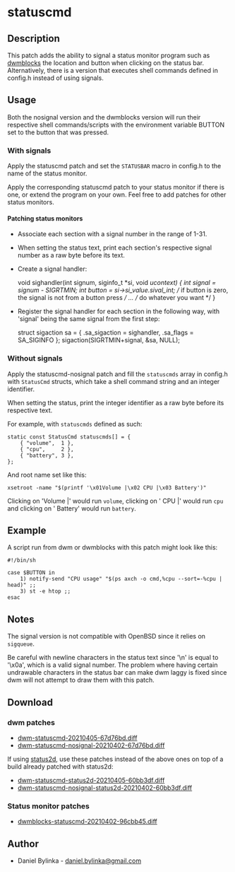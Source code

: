 statuscmd
=========

Description
-----------
This patch adds the ability to signal a status monitor program such as
[dwmblocks](https://github.com/torrinfail/dwmblocks) the location and button
when clicking on the status bar. Alternatively, there is a version that
executes shell commands defined in config.h instead of using signals.

Usage
-----
Both the nosignal version and the dwmblocks version will run their respective
shell commands/scripts with the environment variable BUTTON set to the button
that was pressed.

### With signals
Apply the statuscmd patch and set the `STATUSBAR` macro in config.h
to the name of the status monitor.

Apply the corresponding statuscmd patch to your status monitor if there is
one, or extend the program on your own. Feel free to add patches for other
status monitors.

#### Patching status monitors
* Associate each section with a signal number in the range of 1-31.
* When setting the status text, print each section's respective signal number
  as a raw byte before its text.
* Create a signal handler:

	void sighandler(int signum, siginfo_t *si, void *ucontext)
	{
		int signal = signum - SIGRTMIN;
		int button = si->si_value.sival_int; /* if button is zero, the signal is not from a button press */
		... /* do whatever you want */
	}

* Register the signal handler for each section in the following way, with
  'signal' being the same signal from the first step:

	struct sigaction sa = { .sa_sigaction = sighandler, .sa_flags = SA_SIGINFO };
	sigaction(SIGRTMIN+signal, &sa, NULL);

### Without signals
Apply the statuscmd-nosignal patch and fill the `statuscmds` array in config.h
with `StatusCmd` structs, which take a shell command string and an integer
identifier.

When setting the status, print the integer identifier as a raw byte before its
respective text.

For example, with `statuscmds` defined as such:

	static const StatusCmd statuscmds[] = {
		{ "volume",  1 },
		{ "cpu",     2 },
		{ "battery", 3 },
	};

And root name set like this:

	xsetroot -name "$(printf '\x01Volume |\x02 CPU |\x03 Battery')"

Clicking on 'Volume |' would run `volume`, clicking on ' CPU |'
would run `cpu` and clicking on ' Battery' would run `battery`.

Example
-------
A script run from dwm or dwmblocks with this patch might look like this:

	#!/bin/sh

	case $BUTTON in
		1) notify-send "CPU usage" "$(ps axch -o cmd,%cpu --sort=-%cpu | head)" ;;
		3) st -e htop ;;
	esac

Notes
-----
The signal version is not compatible with OpenBSD since it relies on `sigqueue`.

Be careful with newline characters in the status text since '\n' is equal to
'\x0a', which is a valid signal number. The problem where having certain
undrawable characters in the status bar can make dwm laggy is fixed since dwm
will not attempt to draw them with this patch.

Download
--------
### dwm patches
* [dwm-statuscmd-20210405-67d76bd.diff](dwm-statuscmd-20210405-67d76bd.diff)
* [dwm-statuscmd-nosignal-20210402-67d76bd.diff](dwm-statuscmd-nosignal-20210402-67d76bd.diff)

If using [status2d](https://dwm.suckless.org/patches/status2d/), use these patches instead of the
above ones on top of a build already patched with status2d:

* [dwm-statuscmd-status2d-20210405-60bb3df.diff](dwm-statuscmd-status2d-20210405-60bb3df.diff)
* [dwm-statuscmd-nosignal-status2d-20210402-60bb3df.diff](dwm-statuscmd-nosignal-status2d-20210402-60bb3df.diff)

### Status monitor patches
* [dwmblocks-statuscmd-20210402-96cbb45.diff](dwmblocks-statuscmd-20210402-96cbb45.diff)

Author
------
* Daniel Bylinka - <daniel.bylinka@gmail.com>
